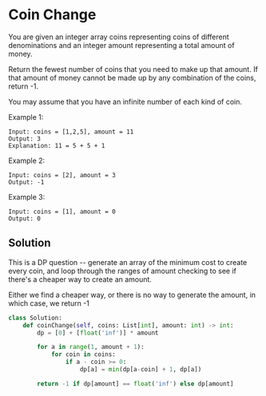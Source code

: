 # Coin Change

You are given an integer array coins representing coins of different denominations and an integer amount representing a total amount of money.

Return the fewest number of coins that you need to make up that amount. If that amount of money cannot be made up by any combination of the coins, return -1.

You may assume that you have an infinite number of each kind of coin.

Example 1:

```
Input: coins = [1,2,5], amount = 11
Output: 3
Explanation: 11 = 5 + 5 + 1
```

Example 2:

```
Input: coins = [2], amount = 3
Output: -1
```

Example 3:

```
Input: coins = [1], amount = 0
Output: 0
```

## Solution

This is a DP question -- generate an array of the minimum cost to create
every coin, and loop through the ranges of amount checking to see if
there's a cheaper way to create an amount.

Either we find a cheaper way, or there is no way to generate the amount,
in which case, we return -1

```python
class Solution:
    def coinChange(self, coins: List[int], amount: int) -> int:
        dp = [0] + [float('inf')] * amount

        for a in range(1, amount + 1):
            for coin in coins:
                if a - coin >= 0:
                    dp[a] = min(dp[a-coin] + 1, dp[a])

        return -1 if dp[amount] == float('inf') else dp[amount]
```
